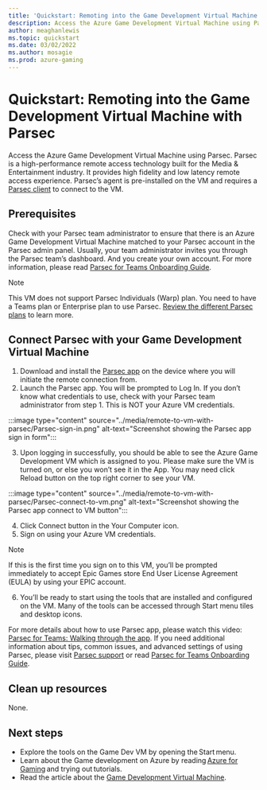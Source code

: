 ```yaml
---
title: 'Quickstart: Remoting into the Game Development Virtual Machine with Parsec' 
description: Access the Azure Game Development Virtual Machine using Parsec.
author: meaghanlewis
ms.topic: quickstart
ms.date: 03/02/2022
ms.author: mosagie
ms.prod: azure-gaming
---
```


# Quickstart: Remoting into the Game Development Virtual Machine with Parsec

Access the Azure Game Development Virtual Machine using Parsec. Parsec is a high-performance remote access technology built for the Media & Entertainment industry. It provides high fidelity and low latency remote access experience. Parsec’s agent is pre-installed on the VM and requires a [Parsec client](https://parsec.app/downloads) to connect to the VM.

## Prerequisites

Check with your Parsec team administrator to ensure that there is an Azure Game Development Virtual Machine matched to your Parsec account in the Parsec admin panel. Usually, your team administrator invites you through the Parsec team’s dashboard. And you create your own account. For more information, please read [Parsec for Teams Onboarding Guide](https://pages.parsec.app/hubfs/AWS%20AMI%20marketplace/Parsec%20for%20Teams%20Onboarding%20Guide.pdf).

> [!NOTE]
> This VM does not support Parsec Individuals (Warp) plan. You need to have a Teams plan or Enterprise plan to use Parsec. [Review the different Parsec plans](https://parsec.app/pricing) to learn more.

## Connect Parsec with your Game Development Virtual Machine

1. Download and install the [Parsec app](https://parsec.app/downloads) on the device where you will initiate the remote connection from.
2. Launch the Parsec app. You will be prompted to Log In. If you don’t know what credentials to use, check with your Parsec team administrator from step 1. This is NOT your Azure VM credentials.

:::image type="content" source="../media/remote-to-vm-with-parsec/Parsec-sign-in.png" alt-text="Screenshot showing the Parsec app sign in form":::

3. Upon logging in successfully, you should be able to see the Azure Game Development VM which is assigned to you. Please make sure the VM is turned on, or else you won’t see it in the App. You may need click Reload button on the top right corner to see your VM.

:::image type="content" source="../media/remote-to-vm-with-parsec/Parsec-connect-to-vm.png" alt-text="Screenshot showing the Parsec app connect to VM button":::

4. Click Connect button in the Your Computer icon.
5. Sign on using your Azure VM credentials.

> [!NOTE]
> If this is the first time you sign on to this VM, you’ll be prompted immediately to accept Epic Games store End User License Agreement (EULA) by using your EPIC account.

6. You’ll be ready to start using the tools that are installed and configured on the VM. Many of the tools can be accessed through Start menu tiles and desktop icons.

For more details about how to use Parsec app, please watch this video: [Parsec for Teams: Walking through the app](https://www.youtube.com/watch?v=OaMl_p64zak). If you need additional information about tips, common issues, and advanced settings of using Parsec, please visit [Parsec support](https://support.parsec.app) or read [Parsec for Teams Onboarding Guide](https://pages.parsec.app/hubfs/AWS%20AMI%20marketplace/Parsec%20for%20Teams%20Onboarding%20Guide.pdf).  

## Clean up resources

None.

## Next steps

- Explore the tools on the Game Dev VM by opening the Start menu.
- Learn about the Game development on Azure by reading [Azure for Gaming](/gaming/azure/) and trying out tutorials.
- Read the article about the [Game Development Virtual Machine](./overview.md).
